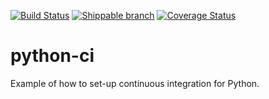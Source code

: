 [![Build Status](https://travis-ci.org/scottclowe/python-continuous-integration.svg?branch=master)](https://travis-ci.org/scottclowe/python-continuous-integration)
[![Shippable branch](https://img.shields.io/shippable/5674d4821895ca447466a204/master.svg?label=shippable)](https://app.shippable.com/projects/5674d4821895ca447466a204)
[![Coverage Status](https://coveralls.io/repos/scottclowe/python-continuous-integration/badge.svg?branch=master&service=github)](https://coveralls.io/github/scottclowe/python-continuous-integration?branch=master)

# python-ci

Example of how to set-up continuous integration for Python.
